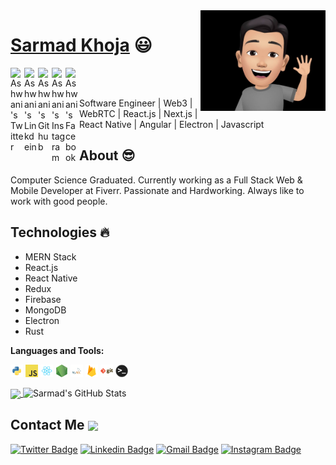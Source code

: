 <img align="right" width="200" height="161" src="https://github.com/rkasale28/rkasale28/blob/master/icons/avatar.jpg">

 # <a href="https://www.linkedin.com/in/sarmad-khoja-89b203116/">Sarmad Khoja</a> :smiley:

 <a href="https://twitter.com/sarmad_khoja">
  <img align="left" alt="Ashwani's Twitter" width="22px" src="https://cdn.jsdelivr.net/npm/simple-icons@v3/icons/twitter.svg" />
</a>
<a href="https://www.linkedin.com/in/sarmad-khoja-89b203116/">
  <img align="left" alt="Ashwani's Linkdein" width="22px" src="https://cdn.jsdelivr.net/npm/simple-icons@v3/icons/linkedin.svg" />
</a>
<a href="https://github.com/SarmadKhoja95">
  <img align="left" alt="Ashwani's Github" width="22px" src="https://cdn.jsdelivr.net/npm/simple-icons@v3/icons/github.svg" />
</a>
<a href="https://instagram.com/sarmad_khoja">
  <img align="left" alt="Ashwani's Instagram" width="22px" src="https://cdn.jsdelivr.net/npm/simple-icons@v3/icons/instagram.svg" />
</a>
<a href="https://www.facebook.com/SarmadKhoja.sk/">
  <img align="left" alt="Ashwani's Facebook" width="22px" src="https://cdn.jsdelivr.net/npm/simple-icons@v3/icons/facebook.svg" />
</a>

<br/>
<br/>

Software Engineer | Web3 | WebRTC | React.js | Next.js | React Native | Angular | Electron | Javascript

## About :sunglasses:
Computer Science Graduated. Currently working as a Full Stack Web & Mobile Developer at Fiverr. Passionate and Hardworking. Always like to work with good people.

## Technologies :fire:
- MERN Stack
- React.js
- React Native
- Redux
- Firebase
- MongoDB
- Electron
- Rust

**Languages and Tools:**  

<code><img height="20" src="https://raw.githubusercontent.com/github/explore/80688e429a7d4ef2fca1e82350fe8e3517d3494d/topics/python/python.png"></code>
<code><img height="20" src="https://raw.githubusercontent.com/github/explore/80688e429a7d4ef2fca1e82350fe8e3517d3494d/topics/javascript/javascript.png"></code>
<code><img height="20" src="https://raw.githubusercontent.com/github/explore/80688e429a7d4ef2fca1e82350fe8e3517d3494d/topics/react/react.png"></code>
<code><img height="20" src="https://raw.githubusercontent.com/github/explore/80688e429a7d4ef2fca1e82350fe8e3517d3494d/topics/nodejs/nodejs.png"></code>
<code><img height="20" src="https://raw.githubusercontent.com/github/explore/80688e429a7d4ef2fca1e82350fe8e3517d3494d/topics/mysql/mysql.png"></code>
<code><img height="20" src="https://raw.githubusercontent.com/github/explore/80688e429a7d4ef2fca1e82350fe8e3517d3494d/topics/firebase/firebase.png"></code>
<code><img height="20" src="https://raw.githubusercontent.com/github/explore/80688e429a7d4ef2fca1e82350fe8e3517d3494d/topics/git/git.png"></code>
<code><img height="20" src="https://raw.githubusercontent.com/github/explore/80688e429a7d4ef2fca1e82350fe8e3517d3494d/topics/terminal/terminal.png"></code>


<a href="https://github.com/SarmadKhoja95">
  <img align="center" src="https://github-readme-stats.vercel.app/api/top-langs/?username=SarmadKhoja95&theme=radical&hide=glsl" />
</a>

<img src="https://github-readme-stats.vercel.app/api?username=SarmadKhoja95&&show_icons=true&theme=radical&line_height=27&v=5" alt="Sarmad's GitHub Stats" />

##  Contact Me <img align="center" src="https://github.com/rajput2107/rajput2107/blob/master/Assets/Handshake.gif" height="33px" />
[![Twitter Badge](https://img.shields.io/badge/-@tw.armadKhoja-1ca0f1?style=flat-square&labelColor=1ca0f1&logo=twitter&logoColor=white&link=https://twitter.com/sarmad_khoja)](https://twitter.com/sarmad_khoja) [![Linkedin Badge](https://img.shields.io/badge/-sarmadKhoja-blue?style=flat-square&logo=Linkedin&logoColor=white&link=https://www.linkedin.com/in/sarmad-khoja-89b203116//)](https://www.linkedin.com/in/sarmad-khoja-89b203116//) [![Gmail Badge](https://img.shields.io/badge/-sarmadkhoja.sk@gmail.com-c14438?style=flat-square&logo=Gmail&logoColor=white&link=mailto:sarmadkhoja.sk@gmail.com)](mailto:sarmadkhoja.sk@gmail.com) [![Instagram Badge](https://img.shields.io/badge/-@sarmadKhoja.insta-e4405f?style=flat-square&labelColor=f94877&logo=instagram&logoColor=white&link=https://www.instagram.com/sarmad_khoja/)](https://www.instagram.com/sarmad_khoja/)


<div align="center">
</div>

